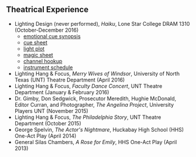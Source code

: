 ## Theatrical Experience

* Lighting Design (never performed), *Haiku*, Lone Star College DRAM 1310 (October-December 2016)
  * [emotional cue synopsis](/assets/pdfs/haiku-files/emotional-cue-synopsis.pdf)
  * [cue sheet](/assets/pdfs/haiku-files/cue-sheet.pdf)
  * [light plot](/assets/pdfs/haiku-files/light-plot.pdf)
  * [magic sheet](/assets/pdfs/haiku-files/magic-sheet.pdf)
  * [channel hookup](/assets/pdfs/haiku-files/channel-hookup.pdf)
  * [instrument schedule](/assets/pdfs/haiku-files/instrument-schedule.pdf)
* Lighting Hang & Focus, *Merry Wives of Windsor*, University of North Texas (UNT) Theatre Department (April 2016)
* Lighting Hang & Focus, *Faculty Dance Concert*, UNT Theatre Department (January & February 2016)
* Dr. Gimby, Don Sedgwick, Prosecutor Meredith, Hughie McDonald, Editor Curran, and Photographer, *The Angelina Project*, University Players UNT (November 2015)
* Lighting Hang & Focus, *The Philadelphia Story*, UNT Theatre Department (October 2015)
* George Spelvin, *The Actor's Nightmare*, Huckabay High School (HHS) One-Act Play (April 2014)
* General Silas Chambers, *A Rose for Emily*, HHS One-Act Play (April 2013)

<br>

